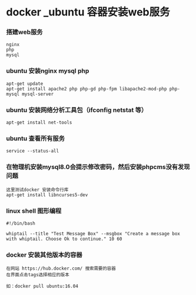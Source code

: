 # docker _ubuntu 容器安装web服务

### 搭建web服务
```angular2html
nginx
php
mysql
```
### ubuntu 安装nginx mysql php
```angular2html
apt-get update
apt-get install apache2 php php-gd php-fpm libapache2-mod-php php-mysql mysql-server

```

### ubuntu 安装网络分析工具包（ifconfig netstat 等）
```angular2html
apt-get install net-tools

```
### ubuntu 查看所有服务
```angular2html
service --status-all
```

### 在物理机安装mysql8.0会提示修改密码，然后安装phpcms没有发现问题
```angular2html
这里测试docker 安装命令行库
apt-get install libncurses5-dev

```
### linux shell 图形编程
```angular2-html 实例
#!/bin/bash

whiptail --title "Test Message Box" --msgbox "Create a message box with whiptail. Choose Ok to continue." 10 60

```
### docker 安装其他版本的容器
````angular2html
在网站 https://hub.docker.com/ 搜索需要的容器
在界面点击tags选择相应的版本

如：docker pull ubuntu:16.04

````
